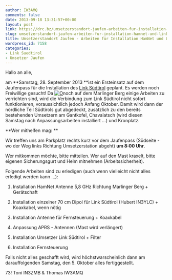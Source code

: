 ```yaml
---
author: IW3AMQ
comments: false
date: 2013-09-18 13:31:57+00:00
layout: post
link: https://drc.bz/umsetzerstandort-jaufen-arbeiten-fur-installation-hamnet-und-link-sudtirol/
slug: umsetzerstandort-jaufen-arbeiten-fur-installation-hamnet-und-link-sudtirol
title: Umsetzerstandort Jaufen - Arbeiten für Installation HamNet und Link Südtirol
wordpress_id: 7158
categories:
- Link Suedtirol
- Umsetzer Jaufen
---
```


Hallo an alle,

am **Samstag, 28. September 2013 **ist ein Ersteinsatz auf dem Jaufenpass für die Installation des [Link Südtirol](https://drc.bz/link-sudtirol-by-iw3amq-thomas/) geplant. Es werden noch Freiwillige gesucht! Da [![O](https://drc.bz/wp-content/uploads/2013/09/5-IR3UGD-Jaufen-Foto-225x300.jpg)](https://drc.bz/umsetzerstandort-jaufen-arbeiten-fur-installation-hamnet-und-link-sudtirol/o/)noch auf dem Marlinger Berg einige Arbeiten zu verrichten sind, wird die Verbindung zum Link Südtirol nicht sofort funktionieren, voraussichtlich jedoch Anfang Oktober. Damit wird dann der nördliche Teil Südtirols gut abgedeckt, zusätzlich zu den bereits bestehenden Umsetzern am Gantkofel, Chavalatsch (wird diesen Samstag nach Anpassungsarbeiten installiert ...) und Kronplatz.

**Wer mithelfen mag: **

Wir treffen uns am Parkplatz rechts kurz vor dem Jaufenpass (Südseite - wo der Weg links Richtung Umsetzerstation abgeht) **um 8:00 Uhr**.

Wer mitkommen möchte, bitte mitteilen. Wer auf den Mast kraxelt, bitte eigenen Sicherungsgurt und Helm mitnehmen (Arbeitssicherheit).

Folgende Arbeiten sind zu erledigen (auch wenn vielleicht nicht alles erledigt werden kann ...):



	
  1. Installation HamNet Antenne 5,8 GHz Richtung Marlinger Berg + Gerätschaft

	
  2. Installation einzelner 70 cm Dipol für Link Südtirol (Hubert IN3YLC) + Koaxkabel, wenn nötig

	
  3. Installation Antenne für Fernsteuerung + Koaxkabel

	
  4. Anpassung APRS - Antennen (Mast wird verlängert)

	
  5. Installation Umsetzer Link Südtirol + Filter

	
  6. Installation Fernsteuerung


Falls nicht alles geschafft wird, wird höchstwarscheinlich dann am darauffolgenden Samstag, den 5. Oktober alles fertiggestellt.

73! Toni IN3ZMB & Thomas IW3AMQ
